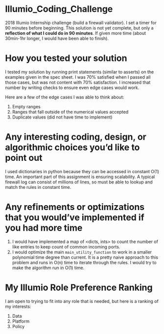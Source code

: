 # Illumio_Coding_Challenge
2018 Illumio Internship challenge (build a firewall validator). I set a timer for 90 minutes before beginning. This solution is not yet complete, but only a **reflection of what I could do in 90 minutes**. If given more time (about 30min-1hr longer, I would have been able to finish).


# How you tested your solution
I tested my solution by running print statements (similar to asserts) on the examples given in the spec sheet. I was 70% satisfied when I passed all those cases, but was not content with 70% satisfaction. I increased that number by writing checks to ensure even edge cases would work. 

Here are a few of the edge cases I was able to think about: 
  1. Empty ranges
  2. Ranges that fall outside of the numerical values accepted
  3. Duplicate values (did not have time to implement)


# Any interesting coding, design, or algorithmic choices you’d like to point out
I used dictionaries in python because they can be accessed in constant O(1) time. An important part of this assignment is ensuring scalability. A typical firewall log can consist of millions of lines, so must be able to lookup and match the rules in constant time. 


# Any refinements or optimizations that you would’ve implemented if you had more time
1. I would have implemented a map of <dicts, ints> to count the number of like entries to keep count of common incoming ports.
2. I would optimize the main `main_utility_function` to work in a smaller polynomial time degree than current. It is a pretty naive approach to this problem and runs in O(n) time to iterate through the rules. I would try to make the algorithm run in O(1) time. 


# My Illumio Role Preference Ranking
I am open to trying to fit into any role that is needed, but here is a ranking of my interests:
1. Data
2. Platform
3. Policy
